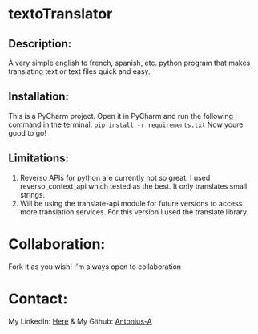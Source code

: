 # textoTranslator

## Description:
A very simple english to french, spanish, etc. python program that makes translating text or text files quick and easy.

## Installation:
This is a PyCharm project. Open it in PyCharm and run the following command in the terminal:
```pip install -r requirements.txt```
Now youre good to go!

## Limitations:
1.  Reverso APIs for python are currently not so great. I used reverso_context_api which tested as the best. It only translates small strings.
2.  Will be using the translate-api module for future versions to access more translation services. For this version I used the translate library.

# Collaboration:
Fork it as you wish!
I'm always open to collaboration

# Contact:
My LinkedIn: [Here](https://www.linkedin.com/AntoniusA) &
My Github: [Antonius-A](https://github.com/Antonius-A)
